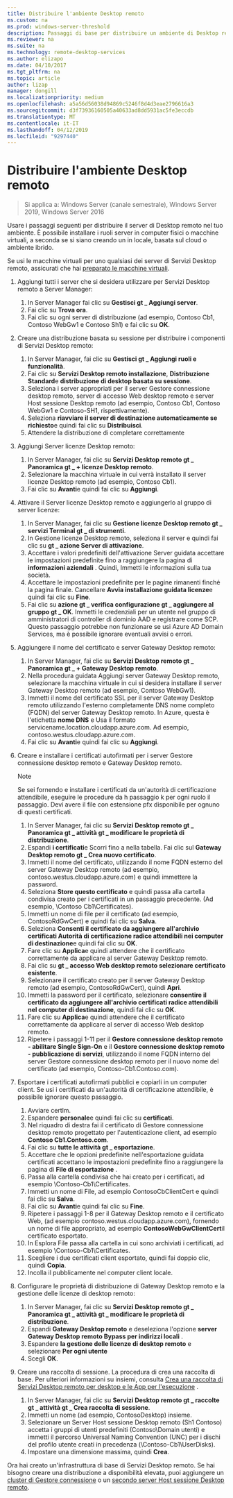 ```yaml
---
title: Distribuire l'ambiente Desktop remoto
ms.custom: na
ms.prod: windows-server-threshold
description: Passaggi di base per distribuire un ambiente di Desktop remoto.
ms.reviewer: na
ms.suite: na
ms.technology: remote-desktop-services
ms.author: elizapo
ms.date: 04/10/2017
ms.tgt_pltfrm: na
ms.topic: article
author: lizap
manager: dongill
ms.localizationpriority: medium
ms.openlocfilehash: a5a56d56038d94869c5246f8d4d3eae2796616a3
ms.sourcegitcommit: d3f73936160505a40633ad8dd5931ac5fe3eccdb
ms.translationtype: MT
ms.contentlocale: it-IT
ms.lasthandoff: 04/12/2019
ms.locfileid: "9297440"
---
```

# Distribuire l'ambiente Desktop remoto

>Si applica a: Windows Server (canale semestrale), Windows Server 2019, Windows Server 2016

Usare i passaggi seguenti per distribuire il server di Desktop remoto nel tuo ambiente. È possibile installare i ruoli server in computer fisici o macchine virtuali, a seconda se si siano creando un in locale, basata sul cloud o ambiente ibrido. 

Se usi le macchine virtuali per uno qualsiasi dei server di Servizi Desktop remoto, assicurati che hai [preparato le macchine virtuali](rds-prepare-vms.md).
  
  
1.  Aggiungi tutti i server che si desidera utilizzare per Servizi Desktop remoto a Server Manager:  
    1.  In Server Manager fai clic su **Gestisci gt _ Aggiungi server**.  
    2.  Fai clic su **Trova ora**.  
    3.  Fai clic su ogni server di distribuzione (ad esempio, Contoso Cb1, Contoso WebGw1 e Contoso Sh1) e fai clic su **OK**.  
2.  Creare una distribuzione basata su sessione per distribuire i componenti di Servizi Desktop remoto:  
    1.  In Server Manager, fai clic su **Gestisci gt _ Aggiungi ruoli e funzionalità**.  
    2.  Fai clic su **Servizi Desktop remoto installazione**, **Distribuzione Standard**e **distribuzione di desktop basata su sessione**.  
    3.  Seleziona i server appropriati per il server Gestore connessione desktop remoto, server di accesso Web desktop remoto e server Host sessione Desktop remoto (ad esempio, Contoso Cb1, Contoso WebGw1 e Contoso-SH1, rispettivamente).  
    4.  Seleziona **riavviare il server di destinazione automaticamente se richiesto**e quindi fai clic su **Distribuisci**.  
    5.  Attendere la distribuzione di completare correttamente  
3.  Aggiungi Server licenze Desktop remoto:  
    1.  In Server Manager, fai clic su **Servizi Desktop remoto gt _ Panoramica gt _ + licenze Desktop remoto**.  
    2.  Selezionare la macchina virtuale in cui verrà installato il server licenze Desktop remoto (ad esempio, Contoso Cb1).  
    3.  Fai clic su **Avanti**e quindi fai clic su **Aggiungi**.  
4.  Attivare il Server licenze Desktop remoto e aggiungerlo al gruppo di server licenze:  
    1.  In Server Manager, fai clic su **Gestione licenze Desktop remoto gt _ servizi Terminal gt _ di strumenti**.  
    2.  In Gestione licenze Desktop remoto, seleziona il server e quindi fai clic su **gt _ azione Server di attivazione**.  
    3.  Accettare i valori predefiniti dell'attivazione Server guidata accettare le impostazioni predefinite fino a raggiungere la pagina di **informazioni aziendali** . Quindi, Immetti le informazioni sulla tua società.  
    4.  Accettare le impostazioni predefinite per le pagine rimanenti finché la pagina finale. Cancellare **Avvia installazione guidata licenze**e quindi fai clic su **Fine**.  
    5.  Fai clic su **azione gt _ verifica configurazione gt _ aggiungere al gruppo gt _ OK**. Immetti le credenziali per un utente nel gruppo di amministratori di controller di dominio AAD e registrare come SCP. Questo passaggio potrebbe non funzionare se usi Azure AD Domain Services, ma è possibile ignorare eventuali avvisi o errori.  
5.  Aggiungere il nome del certificato e server Gateway Desktop remoto:  
    1.  In Server Manager, fai clic su **Servizi Desktop remoto gt _ Panoramica gt _ + Gateway Desktop remoto**.  
    2.  Nella procedura guidata Aggiungi server Gateway Desktop remoto, selezionare la macchina virtuale in cui si desidera installare il server Gateway Desktop remoto (ad esempio, Contoso WebGw1).  
    3.  Immetti il nome del certificato SSL per il server Gateway Desktop remoto utilizzando l'esterno completamente DNS nome completo (FQDN) del server Gateway Desktop remoto. In Azure, questa è l'etichetta **nome DNS** e Usa il formato servicename.location.cloudapp.azure.com. Ad esempio, contoso.westus.cloudapp.azure.com.  
    4.  Fai clic su **Avanti**e quindi fai clic su **Aggiungi**.
6.  Creare e installare i certificati autofirmati per i server Gestore connessione desktop remoto e Gateway Desktop remoto.

       > [!NOTE]
       > Se sei fornendo e installare i certificati da un'autorità di certificazione attendibile, eseguire le procedure da h passaggio k per ogni ruolo il passaggio. Devi avere il file con estensione pfx disponibile per ognuno di questi certificati.
       
    1.  In Server Manager, fai clic su **Servizi Desktop remoto gt _ Panoramica gt _ attività gt _ modificare le proprietà di distribuzione**.  
    2.  Espandi **i certificati**e Scorri fino a nella tabella. Fai clic sul **Gateway Desktop remoto gt _ Crea nuovo certificato**.  
    3.  Immetti il nome del certificato, utilizzando il nome FQDN esterno del server Gateway Desktop remoto (ad esempio, contoso.westus.cloudapp.azure.com) e quindi immettere la password.  
    4.  Seleziona **Store questo certificato** e quindi passa alla cartella condivisa creato per i certificati in un passaggio precedente. (Ad esempio, \Contoso Cb1\Certificates).  
    5.  Immetti un nome di file per il certificato (ad esempio, ContosoRdGwCert) e quindi fai clic su **Salva**.  
    6.  Seleziona **Consenti il certificato da aggiungere all'archivio certificati Autorità di certificazione radice attendibili nei computer di destinazione**e quindi fai clic su **OK**.  
    7.  Fare clic su **Applica**e quindi attendere che il certificato correttamente da applicare al server Gateway Desktop remoto.  
    8.  Fai clic su **gt _ accesso Web desktop remoto selezionare certificato esistente**.  
    9.  Selezionare il certificato creato per il server Gateway Desktop remoto (ad esempio, ContosoRdGwCert), quindi **Apri**.  
    10. Immetti la password per il certificato, selezionare **consentire il certificato da aggiungere all'archivio certificati radice attendibili nel computer di destinazione**, quindi fai clic su **OK**.  
    11. Fare clic su **Applica**e quindi attendere che il certificato correttamente da applicare al server di accesso Web desktop remoto.  
    12. Ripetere i passaggi 1-11 per il **Gestore connessione desktop remoto - abilitare Single Sign-On** e il **Gestore connessione desktop remoto - pubblicazione di servizi**, utilizzando il nome FQDN interno del server Gestore connessione desktop remoto per il nuovo nome del certificato (ad esempio, Contoso-Cb1.Contoso.com).  
7.  Esportare i certificati autofirmati pubblici e copiarli in un computer client. Se usi i certificati da un'autorità di certificazione attendibile, è possibile ignorare questo passaggio.  
    1.  Avviare certlm.  
    2.  Espandere **personale**e quindi fai clic su **certificati**.  
    3.  Nel riquadro di destra fai il certificato di Gestore connessione desktop remoto progettato per l'autenticazione client, ad esempio **Contoso Cb1.Contoso.com**.  
    4.  Fai clic su **tutte le attività gt _ esportazione**.  
    5.  Accettare che le opzioni predefinite nell'esportazione guidata certificati accettano le impostazioni predefinite fino a raggiungere la pagina di **File di esportazione** .  
    6.  Passa alla cartella condivisa che hai creato per i certificati, ad esempio \Contoso-Cb1\Certificates.  
    7.  Immetti un nome di File, ad esempio ContosoCbClientCert e quindi fai clic su **Salva**.  
    8.  Fai clic su **Avanti**e quindi fai clic su **Fine**.  
    9.  Ripetere i passaggi 1-8 per il Gateway Desktop remoto e il certificato Web, (ad esempio contoso.westus.cloudapp.azure.com), fornendo un nome di file appropriato, ad esempio **ContosoWebGwClientCert**il certificato esportato.  
    10. In Esplora File passa alla cartella in cui sono archiviati i certificati, ad esempio \Contoso-Cb1\Certificates.  
    11. Scegliere i due certificati client esportato, quindi fai doppio clic, quindi **Copia**.  
    12. Incolla il pubblicamente nel computer client locale.  
8.  Configurare le proprietà di distribuzione di Gateway Desktop remoto e la gestione delle licenze di desktop remoto:  
    1.  In Server Manager, fai clic su **Servizi Desktop remoto gt _ Panoramica gt _ attività gt _ modificare le proprietà di distribuzione**.  
    2.  Espandi **Gateway Desktop remoto** e deseleziona l'opzione **server Gateway Desktop remoto Bypass per indirizzi locali** .  
    3.  Espandere **la gestione delle licenze di desktop remoto** e selezionare **Per ogni utente**  
    4.  Scegli **OK**.  
10. Creare una raccolta di sessione. La procedura di crea una raccolta di base. Per ulteriori informazioni su insiemi, consulta [Crea una raccolta di Servizi Desktop remoto per desktop e le App per l'esecuzione](rds-create-collection.md) .
 
    1.  In Server Manager, fai clic su **Servizi Desktop remoto gt _ raccolte gt _ attività gt _ Crea raccolta di sessione**.  
    2.  Immetti un nome (ad esempio, ContosoDesktop) insieme.  
    3.  Selezionare un Server Host sessione Desktop remoto (Sh1 Contoso) accetta i gruppi di utenti predefiniti (Contoso\Domain utenti) e immetti il percorso Universal Naming Convention (UNC) per i dischi del profilo utente creati in precedenza (\Contoso-Cb1\UserDisks).  
    4.  Impostare una dimensione massima, quindi **Crea**.  
  

Ora hai creato un'infrastruttura di base di Servizi Desktop remoto. Se hai bisogno creare una distribuzione a disponibilità elevata, puoi aggiungere un [cluster di Gestore connessione](rds-connection-broker-cluster.md) o un [secondo server Host sessione Desktop remoto](rds-scale-rdsh-farm.md).

